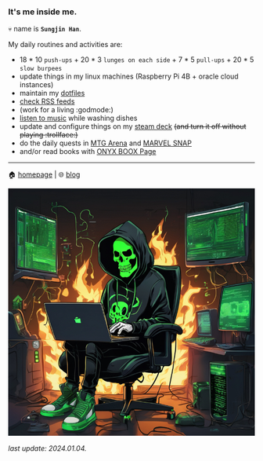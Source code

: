 ### It's me inside me.

💀 name is **`Sungjin Han`**.

My daily routines and activities are:

* 18 * 10 `push-ups` + 20 * 3 `lunges on each side` + 7 * 5 `pull-ups` + 20 * 5 `slow burpees`
* update things in my linux machines (Raspberry Pi 4B + oracle cloud instances)
* maintain my [dotfiles](https://github.com/meinside/dotfiles)
* [check RSS feeds](https://apps.apple.com/kr/app/reeder-5/id1529448980)
* (work for a living :godmode:)
* [listen to music](https://play.google.com/store/apps/details?id=com.doubleTwist.cloudPlayerPro) while washing dishes
* update and configure things on my [steam deck](https://store.steampowered.com/steamdeck) ~~(and turn it off without playing :trollface:)~~
* do the daily quests in [MTG Arena](https://magic.wizards.com/en/mtgarena) and [MARVEL SNAP](https://www.marvelsnap.com/)
* and/or read books with [ONYX BOOX Page](https://onyxboox.com/boox_page)

----

🏠 [homepage](https://meinside.dev) | 🌐 [blog](https://blog.meinside.dev)

![generated with noiselith](https://raw.githubusercontent.com/meinside/meinside/main/res/image.jpg)

*last update: 2024.01.04.*
